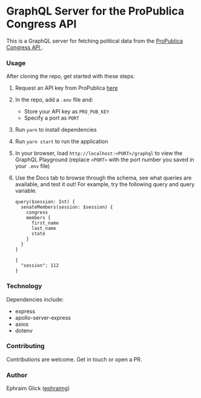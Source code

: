 # GraphQL Server for the ProPublica Congress API

This is a GraphQL server for fetching political data from the [ProPublica Congress API
](https://www.propublica.org/datastore/api/propublica-congress-api).

### Usage

After cloning the repo, get started with these steps:
1. Request an API key from ProPublica [here](https://www.propublica.org/datastore/api/propublica-congress-api)
2. In the repo, add a `.env` file and:
	- Store your API key as `PRO_PUB_KEY`
	- Specify a port as `PORT`
3. Run `yarn` to install dependencies
4. Run `yarn start` to run the application
5. In your browser, load `http://localhost:<PORT>/graphql` to view the GraphQL Playground (replace `<PORT>` with the port number you saved in your `.env` file)
6. Use the Docs tab to browse through the schema, see what queries are available, and test it out! For example, try the following query and query variable.

    ```
    query($session: Int) {
      senateMembers(session: $session) {
        congress
        members {
          first_name
          last_name
          state
        }
      }
    }
    ```

    ```
    {
      "session": 112
    }
    ```

### Technology

Dependencies include:
- express
- apollo-server-express
- axios
- dotenv

### Contributing

Contributions are welcome. Get in touch or open a PR. 

### Author

Ephraim Glick ([ephraimg](https://github.com/ephraimg))
